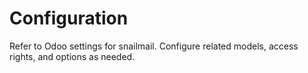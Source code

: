 # Configuration

Refer to Odoo settings for snailmail. Configure related models, access rights, and options as needed.
